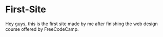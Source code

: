 # First-Site
Hey guys, this is the first site made by me after finishing the web design course offered by FreeCodeCamp.
